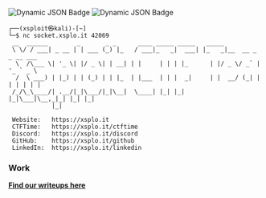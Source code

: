 ![Dynamic JSON Badge](https://img.shields.io/badge/dynamic/json?url=https%3A%2F%2Fctftime.org%2Fapi%2Fv1%2Fteams%2F223161%2F&query=%24.rating.2024.country_place&style=for-the-badge&label=Country%20Position&color=red)
![Dynamic JSON Badge](https://img.shields.io/badge/dynamic/json?url=https%3A%2F%2Fctftime.org%2Fapi%2Fv1%2Fteams%2F223161%2F&query=%24.rating.2024.rating_place&style=for-the-badge&label=Worldwide%20Position&color=red)

```console
┌──(xsploit㉿kali)-[~]
└─$ nc socket.xsplo.it 42069
 __  ______        _       _ _      ____ _____ _____   _____                    
 \ \/ / ___| _ __ | | ___ (_) |_   / ___|_   _|  ___| |_   _|__  __ _ _ __ ___  
  \  /\___ \| '_ \| |/ _ \| | __| | |     | | | |_      | |/ _ \/ _` | '_ ` _ \ 
  /  \ ___) | |_) | | (_) | | |_  | |___  | | |  _|     | |  __/ (_| | | | | | |
 /_/\_\____/| .__/|_|\___/|_|\__|  \____| |_| |_|       |_|\___|\__,_|_| |_| |_|
            |_|                                                                 

 Website:   https://xsplo.it
 CTFTime:   https://xsplo.it/ctftime
 Discord:   https://xsplo.it/discord
 GitHub:    https://xsplo.it/github
 LinkedIn:  https://xsplo.it/linkedin
```

### Work
[**Find our writeups here**](https://xsplo.it/writeups)  
